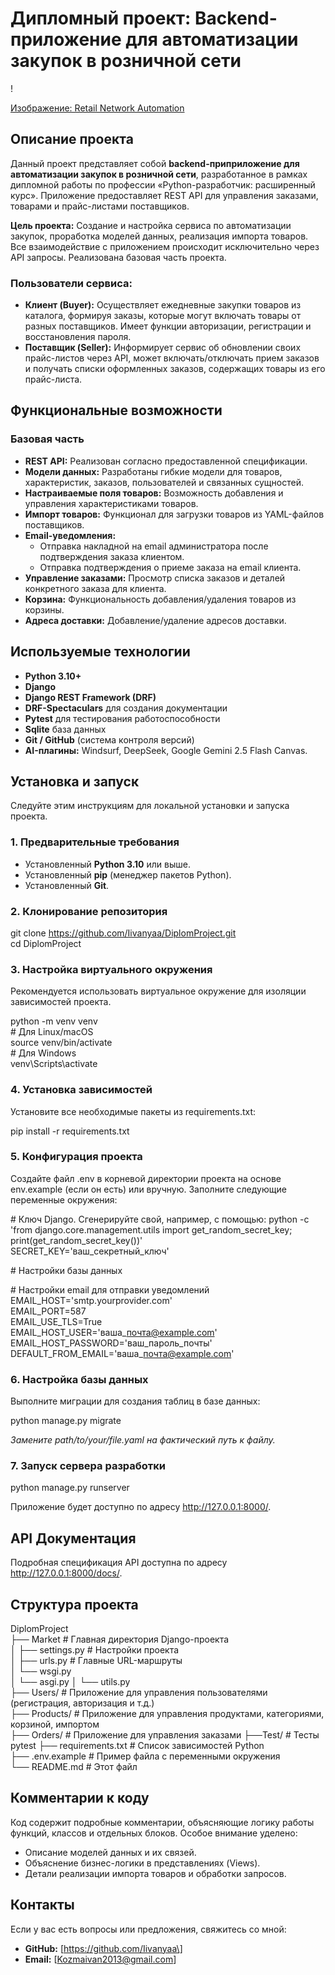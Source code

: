 # **Дипломный проект: Backend-приложение для автоматизации закупок в розничной сети**

\!

[Изображение: Retail Network Automation](https://www.redhat.com/rhdc/managed-files/ansible/9nKqwrsxJHbOCGI-L1x4WgGM2Jr3r-rd-d5IgHkbXsm9x9wPI3fBMxj4UJHz0wpzLnRN7nZatwsSpQ2J2JeyogUSR0ecV78V2v1N0AkWOn00NGgxZ1ab1o1aNz54W6HjbNvsPWma.png)

## **Описание проекта**

Данный проект представляет собой **backend-приприложение для автоматизации закупок в розничной сети**, разработанное в рамках дипломной работы по профессии «Python-разработчик: расширенный курс». Приложение предоставляет REST API для управления заказами, товарами и прайс-листами поставщиков.

**Цель проекта:** Создание и настройка сервиса по автоматизации закупок, проработка моделей данных, реализация импорта товаров.
Все взаимодействие с приложением происходит исключительно через API запросы.
Реализована базовая часть проекта.

### **Пользователи сервиса:**

* **Клиент (Buyer):** Осуществляет ежедневные закупки товаров из каталога, формируя заказы, которые могут включать товары от разных поставщиков. Имеет функции авторизации, регистрации и восстановления пароля.  
* **Поставщик (Seller):** Информирует сервис об обновлении своих прайс-листов через API, может включать/отключать прием заказов и получать списки оформленных заказов, содержащих товары из его прайс-листа.

## **Функциональные возможности**

### **Базовая часть**

* **REST API:** Реализован согласно предоставленной спецификации.  
* **Модели данных:** Разработаны гибкие модели для товаров, характеристик, заказов, пользователей и связанных сущностей.  
* **Настраиваемые поля товаров:** Возможность добавления и управления характеристиками товаров.  
* **Импорт товаров:** Функционал для загрузки товаров из YAML-файлов поставщиков.  
* **Email-уведомления:**  
  * Отправка накладной на email администратора после подтверждения заказа клиентом.  
  * Отправка подтверждения о приеме заказа на email клиента.  
* **Управление заказами:** Просмотр списка заказов и деталей конкретного заказа для клиента.  
* **Корзина:** Функциональность добавления/удаления товаров из корзины.  
* **Адреса доставки:** Добавление/удаление адресов доставки.


## **Используемые технологии**

* **Python 3.10+**  
* **Django**
* **Django REST Framework (DRF)**
* **DRF-Spectaculars** для создания документации
* **Pytest** для тестирования работоспособности 
* **Sqlite** база данных  
* **Git / GitHub** (система контроля версий)  
* **AI-плагины:** Windsurf, DeepSeek, Google Gemini 2.5 Flash Canvas.

## **Установка и запуск**

Следуйте этим инструкциям для локальной установки и запуска проекта.

### **1\. Предварительные требования**

* Установленный **Python 3.10** или выше.  
* Установленный **pip** (менеджер пакетов Python).  
* Установленный **Git**.  

### **2\. Клонирование репозитория**

git clone https://github.com/Iivanyaa/DiplomProject.git  
cd DiplomProject

### **3\. Настройка виртуального окружения**

Рекомендуется использовать виртуальное окружение для изоляции зависимостей проекта.

python \-m venv venv  
\# Для Linux/macOS  
source venv/bin/activate  
\# Для Windows  
venv\\Scripts\\activate

### **4\. Установка зависимостей**

Установите все необходимые пакеты из requirements.txt:

pip install \-r requirements.txt

### **5\. Конфигурация проекта**

Создайте файл .env в корневой директории проекта на основе env.example (если он есть) или вручную. Заполните следующие переменные окружения:

\# Ключ Django. Сгенерируйте свой, например, с помощью: python \-c 'from django.core.management.utils import get\_random\_secret\_key; print(get\_random\_secret\_key())'  
SECRET\_KEY='ваш\_секретный\_ключ'

\# Настройки базы данных

\# Настройки email для отправки уведомлений  
EMAIL\_HOST='smtp.yourprovider.com'  
EMAIL\_PORT=587  
EMAIL\_USE\_TLS=True  
EMAIL\_HOST\_USER='ваша\_почта@example.com'  
EMAIL\_HOST\_PASSWORD='ваш\_пароль\_почты'  
DEFAULT\_FROM\_EMAIL='ваша\_почта@example.com'


### **6\. Настройка базы данных**

Выполните миграции для создания таблиц в базе данных:

python manage.py migrate



*Замените path/to/your/file.yaml на фактический путь к файлу.*

### **7\. Запуск сервера разработки**

python manage.py runserver

Приложение будет доступно по адресу http://127.0.0.1:8000/.


## **API Документация**

Подробная спецификация API доступна по адресу http://127.0.0.1:8000/docs/.


## **Структура проекта**

DiplomProject  
├── Market        \# Главная директория Django-проекта  
│   ├── settings.py           \# Настройки проекта  
│   ├── urls.py               \# Главные URL-маршруты  
│   └── wsgi.py  
│   └── asgi.py 
│   └── utils.py  
├── Users/                    \# Приложение для управления пользователями (регистрация, авторизация и т.д.)  
├── Products/                 \# Приложение для управления продуктами, категориями, корзиной, импортом  
├── Orders/                   \# Приложение для управления заказами
├──Test/                      \# Тесты pytest
├── requirements.txt          \# Список зависимостей Python  
├── .env.example              \# Пример файла с переменными окружения  
└── README.md                 \# Этот файл  



## **Комментарии к коду**

Код содержит подробные комментарии, объясняющие логику работы функций, классов и отдельных блоков. Особое внимание уделено:

* Описание моделей данных и их связей.  
* Объяснение бизнес-логики в представлениях (Views).  
* Детали реализации импорта товаров и обработки запросов.  


## **Контакты**

Если у вас есть вопросы или предложения, свяжитесь со мной:

* **GitHub:** \[https://github.com/Iivanyaa\]  
* **Email:** \[Kozmaivan2013@gmail.com\]